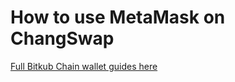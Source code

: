# How to use MetaMask on ChangSwap

[Full Bitkub Chain wallet guides here](https://docs.binance.org/smart-chain/wallet/metamask.html)

